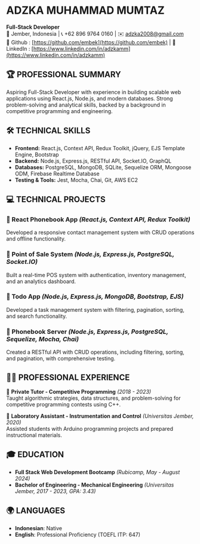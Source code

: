# ADZKA MUHAMMAD MUMTAZ  
**Full-Stack Developer**  
📍 Jember, Indonesia | 📞 +62 896 9764 0160 | ✉️ adzka2008@gmail.com  
🔗 Github : [https://github.com/embek](https://github.com/embek) | 🔗 LinkedIn : [https://www.linkedin.com/in/adzkamm](https://www.linkedin.com/in/adzkamm)  


## 🏆 PROFESSIONAL SUMMARY  
Aspiring Full-Stack Developer with experience in building scalable web applications using React.js, Node.js, and modern databases. Strong problem-solving and analytical skills, backed by a background in competitive programming and engineering.


## 🛠 TECHNICAL SKILLS  
- **Frontend:** React.js, Context API, Redux Toolkit, jQuery, EJS Template Engine, Bootstrap
- **Backend:** Node.js, Express.js, RESTful API, Socket.IO, GraphQL  
- **Databases:** PostgreSQL, MongoDB, SQLite, Sequelize ORM, Mongoose ODM, Firebase Realtime Database  
- **Testing & Tools:** Jest, Mocha, Chai, Git, AWS EC2  

## 💻 TECHNICAL PROJECTS  

### 🔹 React Phonebook App *(React.js, Context API, Redux Toolkit)*  
Developed a responsive contact management system with CRUD operations and offline functionality.

### 🔹 Point of Sale System *(Node.js, Express.js, PostgreSQL, Socket.IO)*  
Built a real-time POS system with authentication, inventory management, and an analytics dashboard.

### 🔹 Todo App *(Node.js, Express.js, MongoDB, Bootstrap, EJS)*  
Developed a task management system with filtering, pagination, sorting, and search functionality.

### 🔹 Phonebook Server *(Node.js, Express.js, PostgreSQL, Sequelize, Mocha, Chai)*  
Created a RESTful API with CRUD operations, including filtering, sorting, and pagination, with comprehensive testing.

## 👨‍💻 PROFESSIONAL EXPERIENCE  

📌 **Private Tutor - Competitive Programming** *(2018 - 2023)*  
Taught algorithmic strategies, data structures, and problem-solving for competitive programming contests using C++.

📌 **Laboratory Assistant - Instrumentation and Control** *(Universitas Jember, 2020)*  
Assisted students with Arduino programming projects and prepared instructional materials.

## 🎓 EDUCATION  

- **Full Stack Web Development Bootcamp** *(Rubicamp, May - August 2024)*  
- **Bachelor of Engineering - Mechanical Engineering** *(Universitas Jember, 2017 - 2023, GPA: 3.43)*  

## 🌍 LANGUAGES  
- **Indonesian**: Native  
- **English**: Professional Proficiency (TOEFL ITP: 647)  
